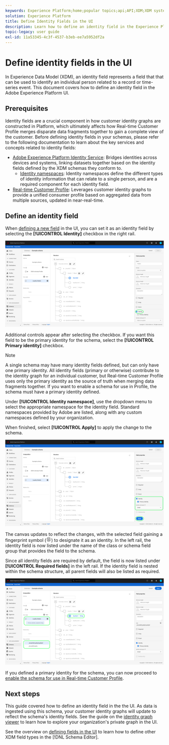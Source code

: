 ```yaml
---
keywords: Experience Platform;home;popular topics;api;API;XDM;XDM system;experience data model;data model;ui;workspace;identity;field;
solution: Experience Platform
title: Define Identity Fields in the UI
description: Learn how to define an identity field in the Experience Platform user interface.
topic-legacy: user guide
exl-id: 11a53345-4c3f-4537-b3eb-ee7a5952df2a
---
```

# Define identity fields in the UI

In Experience Data Model (XDM), an identity field represents a field that that can be used to identify an individual person related to a record or time-series event. This document covers how to define an identity field in the Adobe Experience Platform UI.

## Prerequisites

Identity fields are a crucial component in how customer identity graphs are constructed in Platform, which ultimately affects how Real-time Customer Profile merges disparate data fragments together to gain a complete view of the customer. Before defining identity fields in your schemas, please refer to the following documentation to learn about the key services and concepts related to identity fields:

* [Adobe Experience Platform Identity Service](../../../identity-service/home.md): Bridges identities across devices and systems, linking datasets together based on the identity fields defined by the XDM schemas they conform to.
  * [Identity namespaces](../../../identity-service/namespaces.md): Identity namespaces define the different types of identity information that can relate to a single person, and are a required component for each identity field.
* [Real-time Customer Profile](../../../profile/home.md): Leverages customer identity graphs to provide a unified consumer profile based on aggregated data from multiple sources, updated in near-real-time.

## Define an identity field

When [defining a new field](./overview.md#define) in the UI, you can set it as an identity field by selecting the **[!UICONTROL Identity]** checkbox in the right rail. 

![](../../images/ui/fields/special/identity.png)

Additional controls appear after selecting the checkbox. If you want this field to be the primary identity for the schema, select the **[!UICONTROL Primary identity]** checkbox.

>[!NOTE]
>
>A single schema may have many identity fields defined, but can only have one primary identity. All identity fields (primary or otherwise) contribute to the identity graph for an individual customer, but Real-time Customer Profile uses only the primary identity as the source of truth when merging data fragments together. If you want to enable a schema for use in Profile, the schema must have a primary identity defined.

Under **[!UICONTROL Identity namespace]**, use the dropdown menu to select the appropriate namespace for the identity field. Standard namespaces provided by Adobe are listed, along with any custom namespaces defined by your organization.

When finished, select **[!UICONTROL Apply]** to apply the change to the schema.

![](../../images/ui/fields/special/identity-config.png)

The canvas updates to reflect the changes, with the selected field gaining a fingerprint symbol (![](../../images/ui/fields/special/identity-symbol.png)) to designate it as an identity. In the left rail, the identity field is now listed under the name of the class or schema field group that provides the field to the schema.

Since all identity fields are required by default, the field is now listed under **[!UICONTROL Required fields]** in the left rail. If the identity field is nested within the schema structure, all parent fields will also be listed as required.

![](../../images/ui/fields/special/identity-applied.png)

If you defined a primary identity for the schema, you can now proceed to [enable the schema for use in Real-time Customer Profile](../resources/schemas.md#profile).

## Next steps

This guide covered how to define an identity field in the the UI. As data is ingested using this schema, your customer identity graphs will update to reflect the schema's identity fields. See the guide on the [identity graph viewer](../../../identity-service/ui/identity-graph-viewer.md) to learn how to explore your organization's private graph in the UI.

See the overview on [defining fields in the UI](./overview.md#special) to learn how to define other XDM field types in the [!DNL Schema Editor].
